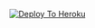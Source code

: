 [![Deploy To Heroku](https://www.herokucdn.com/deploy/button.svg)](https://heroku.com/deploy?template=https://github.com/CaptionAlex950/Txt-Extractor-2025-Test-)
